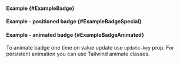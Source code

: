 #### Example {#ExampleBadge}

<div class="example">
  <example name="ExampleBadge"></example>
</div>

#### Example - positioned badge {#ExampleBadgeSpecial}

<div class="example">
  <example name="ExampleBadgeSpecial"></example>
</div>

#### Example - animated badge {#ExampleBadgeAnimated}

To animate badge one time on value update use `update-key` prop. For persistent animation you can use Tailwind animate classes.

<div class="example">
  <example name="ExampleBadgeAnimated"></example>
</div>
